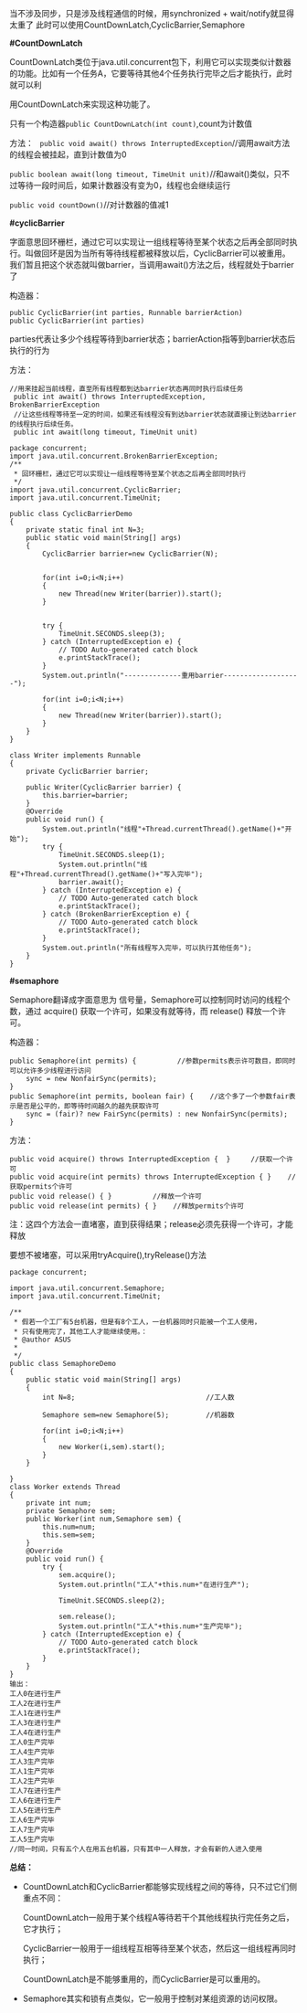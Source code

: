 当不涉及同步，只是涉及线程通信的时候，用synchronized + wait/notify就显得太重了
此时可以使用CountDownLatch,CyclicBarrier,Semaphore

**#CountDownLatch**

CountDownLatch类位于java.util.concurrent包下，利用它可以实现类似计数器的功能。比如有一个任务A，它要等待其他4个任务执行完毕之后才能执行，此时就可以利

用CountDownLatch来实现这种功能了。

只有一个构造器`public CountDownLatch(int count)`,count为计数值

方法：
` public void await() throws InterruptedException`//调用await方法的线程会被挂起，直到计数值为0

`public boolean await(long timeout, TimeUnit unit)`//和await()类似，只不过等待一段时间后，如果计数器没有变为0，线程也会继续运行

`public void countDown()`//对计数器的值减1

**#cyclicBarrier**

字面意思回环栅栏，通过它可以实现让一组线程等待至某个状态之后再全部同时执行。叫做回环是因为当所有等待线程都被释放以后，CyclicBarrier可以被重用。我们暂且把这个状态就叫做barrier，当调用await()方法之后，线程就处于barrier了

构造器：
```
public CyclicBarrier(int parties, Runnable barrierAction)
public CyclicBarrier(int parties)
```
parties代表让多少个线程等待到barrier状态；barrierAction指等到barrier状态后执行的行为

方法：
```
//用来挂起当前线程，直至所有线程都到达barrier状态再同时执行后续任务
 public int await() throws InterruptedException, BrokenBarrierException
 //让这些线程等待至一定的时间，如果还有线程没有到达barrier状态就直接让到达barrier的线程执行后续任务。
 public int await(long timeout, TimeUnit unit)
```
```
package concurrent;
import java.util.concurrent.BrokenBarrierException;
/**
 * 回环栅栏，通过它可以实现让一组线程等待至某个状态之后再全部同时执行
 */
import java.util.concurrent.CyclicBarrier;
import java.util.concurrent.TimeUnit;

public class CyclicBarrierDemo 
{
	private static final int N=3;
	public static void main(String[] args) 
	{
		CyclicBarrier barrier=new CyclicBarrier(N);
		
		
		for(int i=0;i<N;i++)
		{
			new Thread(new Writer(barrier)).start();
		}
		
		
		try {
			TimeUnit.SECONDS.sleep(3);
		} catch (InterruptedException e) {
			// TODO Auto-generated catch block
			e.printStackTrace();
		}
		System.out.println("--------------重用barrier-------------------");
		
		for(int i=0;i<N;i++)
		{
			new Thread(new Writer(barrier)).start();
		}
	}
}

class Writer implements Runnable
{
	private CyclicBarrier barrier;
	
	public Writer(CyclicBarrier barrier) {
		this.barrier=barrier;
	}
	@Override
	public void run() {
		System.out.println("线程"+Thread.currentThread().getName()+"开始");
		try {
			TimeUnit.SECONDS.sleep(1);
			System.out.println("线程"+Thread.currentThread().getName()+"写入完毕");
			barrier.await();
		} catch (InterruptedException e) {
			// TODO Auto-generated catch block
			e.printStackTrace();
		} catch (BrokenBarrierException e) {
			// TODO Auto-generated catch block
			e.printStackTrace();
		}
		System.out.println("所有线程写入完毕，可以执行其他任务");
	}
}

```

**#semaphore**

Semaphore翻译成字面意思为 信号量，Semaphore可以控制同时访问的线程个数，通过 acquire() 获取一个许可，如果没有就等待，而 release() 释放一个许可。

构造器：
```
public Semaphore(int permits) {          //参数permits表示许可数目，即同时可以允许多少线程进行访问
    sync = new NonfairSync(permits);
}
public Semaphore(int permits, boolean fair) {    //这个多了一个参数fair表示是否是公平的，即等待时间越久的越先获取许可
    sync = (fair)? new FairSync(permits) : new NonfairSync(permits);
}
```

方法：
```
public void acquire() throws InterruptedException {  }     //获取一个许可
public void acquire(int permits) throws InterruptedException { }    //获取permits个许可
public void release() { }          //释放一个许可
public void release(int permits) { }    //释放permits个许可
```

注：这四个方法会一直堵塞，直到获得结果；release必须先获得一个许可，才能释放

要想不被堵塞，可以采用tryAcquire(),tryRelease()方法

```
package concurrent;

import java.util.concurrent.Semaphore;
import java.util.concurrent.TimeUnit;

/**
 * 假若一个工厂有5台机器，但是有8个工人，一台机器同时只能被一个工人使用，
 * 只有使用完了，其他工人才能继续使用。：
 * @author ASUS
 *
 */
public class SemaphoreDemo 
{
	public static void main(String[] args) 
	{
		int N=8;								//工人数
		
		Semaphore sem=new Semaphore(5);			//机器数
		
		for(int i=0;i<N;i++)
		{
			new Worker(i,sem).start();
		}
	}

}
class Worker extends Thread
{
	private int num;
	private Semaphore sem;
	public Worker(int num,Semaphore sem) {
		this.num=num;
		this.sem=sem;
	}
	@Override
	public void run() {
		try {
			sem.acquire();
			System.out.println("工人"+this.num+"在进行生产");
			
			TimeUnit.SECONDS.sleep(2);
			
			sem.release();
			System.out.println("工人"+this.num+"生产完毕");
		} catch (InterruptedException e) {
			// TODO Auto-generated catch block
			e.printStackTrace();
		}
	}
}
输出：
工人0在进行生产
工人2在进行生产
工人1在进行生产
工人3在进行生产
工人4在进行生产
工人0生产完毕
工人4生产完毕
工人3生产完毕
工人1生产完毕
工人2生产完毕
工人7在进行生产
工人6在进行生产
工人5在进行生产
工人6生产完毕
工人7生产完毕
工人5生产完毕
//同一时间，只有五个人在用五台机器，只有其中一人释放，才会有新的人进入使用
```

**总结：**

* CountDownLatch和CyclicBarrier都能够实现线程之间的等待，只不过它们侧重点不同：
    
    CountDownLatch一般用于某个线程A等待若干个其他线程执行完任务之后，它才执行；
    
    CyclicBarrier一般用于一组线程互相等待至某个状态，然后这一组线程再同时执行；
    
    CountDownLatch是不能够重用的，而CyclicBarrier是可以重用的。

* Semaphore其实和锁有点类似，它一般用于控制对某组资源的访问权限。
